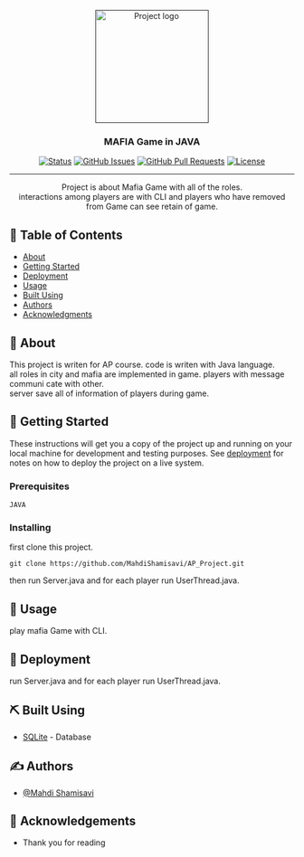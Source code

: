 <p align="center">
  <a href="" rel="noopener">
 <img width=200px height=200px src="https://cdn.akamai.steamstatic.com/steam/apps/40990/header.jpg?t=1568743837" alt="Project logo"></a>
</p>

<h3 align="center">MAFIA Game in JAVA</h3>

<div align="center">

[![Status](https://img.shields.io/badge/status-active-success.svg)]()
[![GitHub Issues](https://img.shields.io/github/issues/kylelobo/The-Documentation-Compendium.svg)](https://github.com/kylelobo/The-Documentation-Compendium/issues)
[![GitHub Pull Requests](https://img.shields.io/github/issues-pr/kylelobo/The-Documentation-Compendium.svg)](https://github.com/kylelobo/The-Documentation-Compendium/pulls)
[![License](https://img.shields.io/badge/license-MIT-blue.svg)](/LICENSE)

</div>

---

<p align="center"> Project is about Mafia Game with all of the roles.<br>
        interactions among players are with CLI and players who have removed from Game can see retain of game.
    <br> 
</p>

## 📝 Table of Contents

- [About](#about)
- [Getting Started](#getting_started)
- [Deployment](#deployment)
- [Usage](#usage)
- [Built Using](#built_using)
- [Authors](#authors)
- [Acknowledgments](#acknowledgement)

## 🧐 About <a name = "about"></a>
This project is writen for AP course. code is writen with Java language. <br>
all roles in city and mafia are implemented in game. players with message communi
cate with other.<br>
server save all of information of players during game. <br>
## 🏁 Getting Started <a name = "getting_started"></a>

These instructions will get you a copy of the project up and running on your local machine for development and testing purposes. See [deployment](#deployment) for notes on how to deploy the project on a live system.

### Prerequisites


```
JAVA
```

### Installing

first clone this project.

```
git clone https://github.com/MahdiShamisavi/AP_Project.git
```

then run Server.java and for each player run UserThread.java.


## 🎈 Usage <a name="usage"></a>

play mafia Game with CLI.

## 🚀 Deployment <a name = "deployment"></a>

run Server.java and for each player run UserThread.java.

## ⛏️ Built Using <a name = "built_using"></a>

- [SQLite](https://www.mongodb.com/) - Database

## ✍️ Authors <a name = "authors"></a>

- [@Mahdi Shamisavi](https://github.com/MahdiShamisavi) 

## 🎉 Acknowledgements <a name = "acknowledgement"></a>

- Thank you for reading

